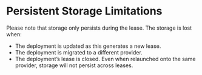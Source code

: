 # Persistent Storage Limitations

Please note that storage only persists during the lease. The storage is lost when:

* The deployment is updated as this generates a new lease.
* The deployment is migrated to a different provider.
* The deployment’s lease is closed.  Even when relaunched onto the same provider, storage will not persist across leases.

